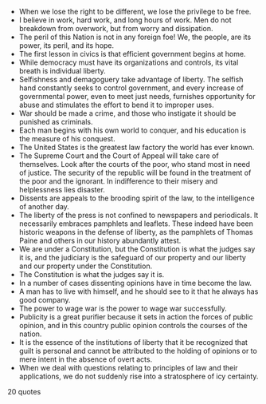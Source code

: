 - When we lose the right to be different, we lose the privilege to be free.
 - I believe in work, hard work, and long hours of work. Men do not breakdown from overwork, but from worry and dissipation.
 - The peril of this Nation is not in any foreign foe! We, the people, are its power, its peril, and its hope.
 - The first lesson in civics is that efficient government begins at home.
 - While democracy must have its organizations and controls, its vital breath is individual liberty.
 - Selfishness and demagoguery take advantage of liberty. The selfish hand constantly seeks to control government, and every increase of governmental power, even to meet just needs, furnishes opportunity for abuse and stimulates the effort to bend it to improper uses.
 - War should be made a crime, and those who instigate it should be punished as criminals.
 - Each man begins with his own world to conquer, and his education is the measure of his conquest.
 - The United States is the greatest law factory the world has ever known.
 - The Supreme Court and the Court of Appeal will take care of themselves. Look after the courts of the poor, who stand most in need of justice. The security of the republic will be found in the treatment of the poor and the ignorant. In indifference to their misery and helplessness lies disaster.
 - Dissents are appeals to the brooding spirit of the law, to the intelligence of another day.
 - The liberty of the press is not confined to newspapers and periodicals. It necessarily embraces pamphlets and leaflets. These indeed have been historic weapons in the defense of liberty, as the pamphlets of Thomas Paine and others in our history abundantly attest.
 - We are under a Constitution, but the Constitution is what the judges say it is, and the judiciary is the safeguard of our property and our liberty and our property under the Constitution.
 - The Constitution is what the judges say it is.
 - In a number of cases dissenting opinions have in time become the law.
 - A man has to live with himself, and he should see to it that he always has good company.
 - The power to wage war is the power to wage war successfully.
 - Publicity is a great purifier because it sets in action the forces of public opinion, and in this country public opinion controls the courses of the nation.
 - It is the essence of the institutions of liberty that it be recognized that guilt is personal and cannot be attributed to the holding of opinions or to mere intent in the absence of overt acts.
 - When we deal with questions relating to principles of law and their applications, we do not suddenly rise into a stratosphere of icy certainty.

20 quotes